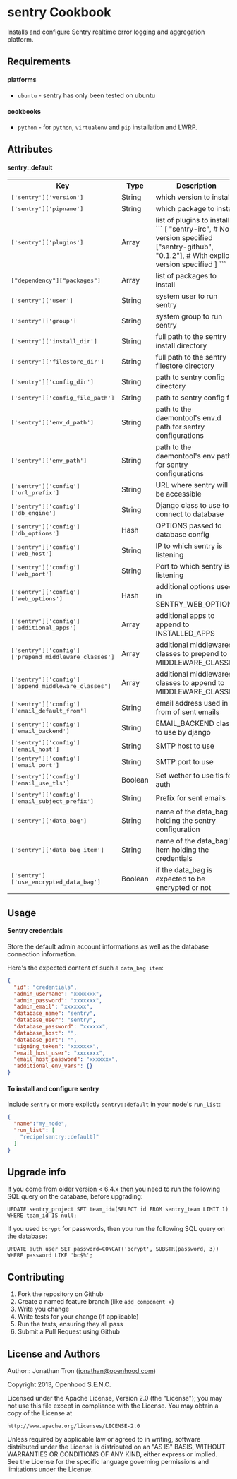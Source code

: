 sentry Cookbook
=================

Installs and configure Sentry realtime error logging and aggregation platform.

Requirements
------------

#### platforms
- `ubuntu` - sentry has only been tested on ubuntu

#### cookbooks
- `python` - for `python`, `virtualenv` and `pip` installation and LWRP.

Attributes
----------

#### sentry::default
<table>
  <tr>
    <th>Key</th>
    <th>Type</th>
    <th>Description</th>
    <th>Default</th>
  </tr>
  <tr>
    <td><tt>['sentry']['version']</tt></td>
    <td>String</td>
    <td>which version to install</td>
    <td><tt>"7.4.3"</tt></td>
  </tr>
  <tr>
    <td><tt>['sentry']['pipname']</tt></td>
    <td>String</td>
    <td>which package to install</td>
    <td><tt>"sentry[postgres]"</tt></td>
  </tr>
  <tr>
    <td><tt>['sentry']['plugins']</tt></td>
    <td>Array</td>
    <td>
      list of plugins to install:
      ```
      [
        "sentry-irc",                 # No version specified
        ["sentry-github", "0.1.2"], # With explicit version specified
      ]
      ```
    </td>
    <td><tt>[["django-secure", "1.0.1"], ["django-bcrypt", "0.9.2"], ["django-sendmail-backend", "0.1.2"]]</tt></td>
  </tr>
  <tr>
    <td><tt>["dependency"]["packages"]</tt></td>
    <td>Array</td>
    <td>list of packages to install</td>
    <td><tt>["libxml2-dev", "libxslt1-dev", "libffi-dev",]</tt></td>
  </tr>
  <tr>
    <td><tt>['sentry']['user']</tt></td>
    <td>String</td>
    <td>system user to run sentry</td>
    <td><tt>"sentry"</tt></td>
  </tr>
  <tr>
    <td><tt>['sentry']['group']</tt></td>
    <td>String</td>
    <td>system group to run sentry</td>
    <td><tt>"sentry"</tt></td>
  </tr>
  <tr>
    <td><tt>['sentry']['install_dir']</tt></td>
    <td>String</td>
    <td>full path to the sentry install directory</td>
    <td><tt>"/opt/sentry/"</tt></td>
  </tr>
  <tr>
    <td><tt>['sentry']['filestore_dir']</tt></td>
    <td>String</td>
    <td>full path to the sentry filestore directory</td>
    <td><tt>"/opt/sentry/data"</tt></td>
  </tr>
  <tr>
    <td><tt>['sentry']['config_dir']</tt></td>
    <td>String</td>
    <td>path to sentry config directory</td>
    <td><tt>"/opt/sentry/etc"</tt></td>
  </tr>
  <tr>
    <td><tt>['sentry']['config_file_path']</tt></td>
    <td>String</td>
    <td>path to sentry config file</td>
    <td><tt>"/opt/sentry/etc/config.py"</tt></td>
  </tr>
  <tr>
    <td><tt>['sentry']['env_d_path']</tt></td>
    <td>String</td>
    <td>path to the daemontool's env.d path for sentry configurations</td>
    <td><tt>"/etc/sentry.d"</tt></td>
  </tr>
  <tr>
    <td><tt>['sentry']['env_path']</tt></td>
    <td>String</td>
    <td>path to the daemontool's env path for sentry configurations</td>
    <td><tt>"/etc/sentry.d/env"</tt></td>
  </tr>
  <tr>
    <td><tt>['sentry']['config']['url_prefix']</tt></td>
    <td>String</td>
    <td>URL where sentry will be accessible</td>
    <td><tt>"http://localhost"</tt></td>
  </tr>
  <tr>
    <td><tt>['sentry']['config']['db_engine']</tt></td>
    <td>String</td>
    <td>Django class to use to connect to database</td>
    <td><tt>"django.db.backends.postgresql_psycopg2"</tt></td>
  </tr>
  <tr>
    <td><tt>['sentry']['config']['db_options']</tt></td>
    <td>Hash</td>
    <td>OPTIONS passed to database config</td>
    <td><tt>{autocommit: true}</tt></td>
  </tr>
  <tr>
    <td><tt>['sentry']['config']['web_host']</tt></td>
    <td>String</td>
    <td>IP to which sentry is listening</td>
    <td><tt>"127.0.0.1"</tt></td>
  </tr>
  <tr>
    <td><tt>['sentry']['config']['web_port']</tt></td>
    <td>String</td>
    <td>Port to which sentry is listening</td>
    <td><tt>9000</tt></td>
  </tr>
  <tr>
    <td><tt>['sentry']['config']['web_options']</tt></td>
    <td>Hash</td>
    <td>additional options used in SENTRY_WEB_OPTIONS</td>
    <td><tt>{"workers": 3, secure_scheme_headers: {"X-FORWARDED-PROTO": 'https'}}</tt></td>
  </tr>
  <tr>
    <td><tt>['sentry']['config']['additional_apps']</tt></td>
    <td>Array</td>
    <td>additional apps to append to INSTALLED_APPS</td>
    <td><tt>["djangosecure", "django_bcrypt"]</tt></td>
  </tr>
  <tr>
    <td><tt>['sentry']['config']['prepend_middleware_classes']</tt></td>
    <td>Array</td>
    <td>additional middlewares classes to prepend to MIDDLEWARE_CLASSES</td>
    <td><tt>["djangosecure.middleware.SecurityMiddleware"]</tt></td>
  </tr>
  <tr>
    <td><tt>['sentry']['config']['append_middleware_classes']</tt></td>
    <td>Array</td>
    <td>additional middlewares classes to append to MIDDLEWARE_CLASSES</td>
    <td><tt>[]</tt></td>
  </tr>
  <tr>
    <td><tt>['sentry']['config']['email_default_from']</tt></td>
    <td>String</td>
    <td>email address used in from of sent emails</td>
    <td><tt>"#{node["sentry"]["user"]}@#{node[:fqdn]}"</tt></td>
  </tr>
  <tr>
    <td><tt>['sentry']['config']['email_backend']</tt></td>
    <td>String</td>
    <td>EMAIL_BACKEND class to use by django</td>
    <td><tt>"django.core.mail.backends.smtp.EmailBackend"</tt></td>
  </tr>
  <tr>
    <td><tt>['sentry']['config']['email_host']</tt></td>
    <td>String</td>
    <td>SMTP host to use</td>
    <td><tt>"localhost"</tt></td>
  </tr>
  <tr>
    <td><tt>['sentry']['config']['email_port']</tt></td>
    <td>String</td>
    <td>SMTP port to use</td>
    <td><tt>25</tt></td>
  </tr>
  <tr>
    <td><tt>['sentry']['config']['email_use_tls']</tt></td>
    <td>Boolean</td>
    <td>Set wether to use tls for auth</td>
    <td><tt>false</tt></td>
  </tr>
  <tr>
    <td><tt>['sentry']['config']['email_subject_prefix']</tt></td>
    <td>String</td>
    <td>Prefix for sent emails</td>
    <td><tt>nil</tt></td>
  </tr>
  <tr>
    <td><tt>['sentry']['data_bag']</tt></td>
    <td>String</td>
    <td>name of the data_bag holding the sentry configuration</td>
    <td><tt>"sentry"</tt></td>
  </tr>
  <tr>
    <td><tt>['sentry']['data_bag_item']</tt></td>
    <td>String</td>
    <td>name of the data_bag's item holding the credentials</td>
    <td><tt>"credentials"</tt></td>
  </tr>
  <tr>
    <td><tt>['sentry']['use_encrypted_data_bag']</tt></td>
    <td>Boolean</td>
    <td>if the data_bag is expected to be encrypted or not</td>
    <td><tt>false</tt></td>
  </tr>
</table>

Usage
-----

#### Sentry credentials

Store the default admin account informations as well as the database connection
information.

Here's the expected content of such a `data_bag item`:

```json
{
  "id": "credentials",
  "admin_username": "xxxxxxx",
  "admin_password": "xxxxxxx",
  "admin_email": "xxxxxxx",
  "database_name": "sentry",
  "database_user": "sentry",
  "database_password": "xxxxxx",
  "database_host": "",
  "database_port": "",
  "signing_token": "xxxxxxx",
  "email_host_user": "xxxxxxx",
  "email_host_password": "xxxxxxx",
  "additional_env_vars": {}
}
```

#### To install and configure sentry

Include `sentry` or more explictly `sentry::default` in your node's `run_list`:

```json
{
  "name":"my_node",
  "run_list": [
    "recipe[sentry::default]"
  ]
}
```

Upgrade info
------------

If you come from older version < 6.4.x then you need to run the following SQL query on the database, before upgrading:

```
UPDATE sentry_project SET team_id=(SELECT id FROM sentry_team LIMIT 1) WHERE team_id IS null;
```

If you used `bcrypt` for passwords, then you run the following SQL query on the database:

```
UPDATE auth_user SET password=CONCAT('bcrypt', SUBSTR(password, 3)) WHERE password LIKE 'bc$%';
```

Contributing
------------

1. Fork the repository on Github
2. Create a named feature branch (like `add_component_x`)
3. Write you change
4. Write tests for your change (if applicable)
5. Run the tests, ensuring they all pass
6. Submit a Pull Request using Github

License and Authors
-------------------

Author:: Jonathan Tron (<jonathan@openhood.com>)

Copyright 2013, Openhood S.E.N.C.

Licensed under the Apache License, Version 2.0 (the "License");
you may not use this file except in compliance with the License.
You may obtain a copy of the License at

    http://www.apache.org/licenses/LICENSE-2.0

Unless required by applicable law or agreed to in writing, software
distributed under the License is distributed on an "AS IS" BASIS,
WITHOUT WARRANTIES OR CONDITIONS OF ANY KIND, either express or implied.
See the License for the specific language governing permissions and
limitations under the License.
